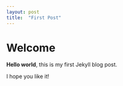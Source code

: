 ```yaml
---
layout: post
title:  "First Post"
---
```


# Welcome

**Hello world**, this is my first Jekyll blog post.

I hope you like it!
